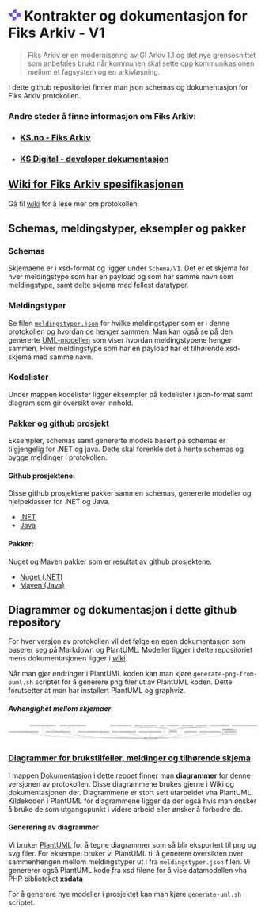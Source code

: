 # ![](KSDigital25.png) Kontrakter og dokumentasjon for Fiks Arkiv - V1

> Fiks Arkiv er en modernisering av GI Arkiv 1.1 og det nye grensesnittet som anbefales brukt når kommunen skal sette opp kommunikasjonen mellom et fagsystem og en arkivløsning.

I dette github repositoriet finner man json schemas og dokumentasjon for Fiks Arkiv protokollen.

### Andre steder å finne informasjon om Fiks Arkiv:

- ### [KS.no - Fiks Arkiv](https://www.ks.no/fagomrader/digitalisering/felleslosninger/verktoykasse-plan--og-byggesak/verktoy/sammenhengende-tjenester---integrasjoner/fiks-arkiv/)
- ### [KS Digital - developer dokumentasjon](https://developers.fiks.ks.no/tjenester/fiksprotokoll/arkiv/)


## [Wiki for Fiks Arkiv spesifikasjonen](https://github.com/ks-no/fiks-arkiv-specification/wiki)
Gå til [wiki](https://github.com/ks-no/fiks-arkiv-specification/wiki) for å lese mer om protokollen.

## Schemas, meldingstyper, eksempler og pakker

### Schemas

Skjemaene er i xsd-format og ligger under `Schema/V1`.
Det er et skjema for hver meldingstype som har en payload og som har samme navn som meldingstype, samt delte skjema med fellest datatyper.


### Meldingstyper

Se filen [`meldingstyper.json`](Schema/V1/meldingstyper/meldingstyper.json) for hvilke meldingstyper som er i denne protokollen og hvordan de henger sammen. Man kan også se på den genererte [UML-modellen](https://github.com/ks-no/fiks-arkiv-specification/blob/main/Schema/V1/meldingstyper/meldingstyper.svg) som viser hvordan meldingstypene henger sammen.
Hver meldingstype som har en payload har et tilhørende xsd-skjema med samme navn.

### Kodelister

Under mappen kodelister ligger eksempler på kodelister i json-format samt diagram som gir oversikt over innhold.

### Pakker og github prosjekt

Eksempler, schemas samt genererte models basert på schemas er tilgjengelig for .NET og java.
Dette skal forenkle det å hente schemas og bygge meldinger i protokollen.

#### Github prosjektene:
Disse github prosjektene pakker sammen schemas, genererte modeller og hjelpeklasser for .NET og Java.
- [.NET](https://github.com/ks-no/fiks-arkiv-models-dotnet)
- [Java](https://github.com/ks-no/fiks-arkiv-models-dotnet)

#### Pakker:
Nuget og Maven pakker som er resultat av github prosjektene.
- [Nuget (.NET)](https://www.nuget.org/packages/KS.Fiks.Arkiv.Models.V1)
- [Maven (Java)]()


## Diagrammer og dokumentasjon i dette github repository

For hver versjon av protokollen vil det følge en egen dokumentasjon som baserer seg på Markdown og PlantUML.
Modeller ligger i dette repositoriet mens dokumentasjonen ligger i [wiki](https://github.com/ks-no/fiks-arkiv-specification/wiki).

Når man gjør endringer i PlantUML koden kan man kjøre `generate-png-from-puml.sh` scriptet for å generere png filer ut av PlantUML koden. Dette forutsetter at man har installert PlantUML og graphviz.

##### Avhengighet mellom skjemaer

![Avhengigheter mellom schemas](Dokumentasjon/V1/SchemaModels/xsd-schemas-overview.png)

### [Diagrammer for brukstilfeller, meldinger og tilhørende skjema](Dokumentasjon/V1/README.md)

I mappen [Dokumentasjon](Dokumentasjon/V1/README.md) i dette repoet finner man **diagrammer** for denne versjonen av protokollen. Disse diagrammene brukes gjerne i Wiki og dokumentasjonen der. Diagrammene er stort sett utarbeidet vha PlantUML.
Kildekoden i PlantUML for diagrammene ligger da der også hvis man ønsker å bruke de som utgangspunkt i videre arbeid eller ønsker å forbedre de.


#### Generering av diagrammer
Vi bruker [PlantUML](https://plantuml.com/) for å tegne diagrammer som så blir eksportert til png og svg filer. For eksempel bruker vi PlantUML til å generere oversikten over sammenhengen mellom meldingstyper ut i fra `meldingstyper.json` filen.
Vi genererer også PlantUML kode fra xsd filene for å vise datamodellen vha PHP biblioteket **[xsdata](https://pypi.org/project/xsdata-plantuml/)**

For å generere nye modeller i prosjektet kan man kjøre `generate-uml.sh` scriptet.




